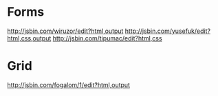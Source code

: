 # Forms

http://jsbin.com/wiruzor/edit?html,output
http://jsbin.com/yusefuk/edit?html,css,output
http://jsbin.com/tipumac/edit?html,css

# Grid

http://jsbin.com/fogalom/1/edit?html,output

